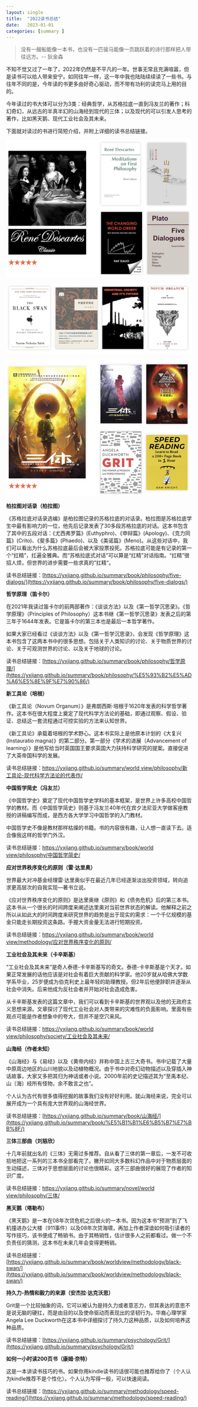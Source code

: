 ```yaml
---
layout: single
title:  "2022读书总结"
date:   2023-01-01
categories: [summary ]
---
```


> 没有一艘船能像一本书，也没有一匹骏马能像一页跳跃着的诗行那样把人带往远方。-- 狄金森
> 

不知不觉又过了一年了，2022年仍然是不平凡的一年。世事无常且充满喧嚣，但是读书可以给人带来安宁。如同往年一样，这一年中我也陆陆续续读了一些书。与往年不同的是，今年读的书更多由好奇心驱动，而不带有功利的读完马上用的目的。

今年读过的书大体可以分为3类：经典哲学，从苏格拉底一直到冯友兰的著作；科幻奇幻，从远古的半真半幻的山海经到现代的三体；以及现代的可以引发人思考的著作，比如黑天鹅、现代工业社会及其未来。

下面就对读过的书进行简短介绍，并附上详细的读书总结链接。

<p align="center">
    <img src="/assets/images/2023-01-01/1.png" alt="drawing"/>
</p>

<p align="center">
    <img src="/assets/images/2023-01-01/2.png" alt="drawing"/>
</p>

<p align="center">
    <img src="/assets/images/2023-01-01/3.png" alt="drawing"/>
</p>

**柏拉图对话录（柏拉图）**

《苏格拉底对话录选编》是柏拉图记录的苏格拉底的对话录。柏拉图是苏格拉底学生中最有影响力的一位，他先后记录发表了30多段苏格拉底的对话。这本书包含了其中的五段对话：《尤西弗罗篇》(Euthyphro)、《申辩篇》(Apology)、《克力同篇》(Crito)、《斐多篇》(Phaedo)、以及《美诺篇》(Meno)。从这些对话中，我们可以看出为什么苏格拉底最后会被大家投票投死。苏格拉底可能是有记录的第一个“扛精”，扛遍全雅典。而“苏格拉底式对话”可以算是“扛精”对话指南。“扛精”很招人烦，但世界的进步需要一些求真的”扛精“。

读书总结链接：[https://yxjiang.github.io/summary/book/philosophy/five-dialogs/](https://yxjiang.github.io/summary/book/philosophy/five-dialogs/)

**哲学原理（笛卡尔）**

在2021年我读过笛卡尔的前两部著作：《谈谈方法》以及《第一哲学沉思录》。《哲学原理》（Principles of Philosophy）这本书继《第一哲学沉思录》发表之后的第三年于1644年发表。它是笛卡尔的第三本也是最后一本哲学著作。

如果大家已经看过《谈谈方法》以及《第一哲学沉思录》，会发现《哲学原理》这本书包含了这两本书中的很多思想。包括关于人类知识的讨论、关于物质世界的讨论、关于可观测世界的讨论、以及关于地球的讨论。

读书总结链接：[https://yxjiang.github.io/summary/book/philosophy/哲学原理/](https://yxjiang.github.io/summary/book/philosophy/%E5%93%B2%E5%AD%A6%E5%8E%9F%E7%90%86/)

**新工具论（培根）**

《新工具论（Novum Organum）》是弗朗西斯·培根于1620年发表的科学哲学著作。这本书在很大程度上奠定了现代科学方法论的基础，即通过观察、假设、验证、总结这一套流程通过可控实验的方法来认知世界。

《新工具论》承载着培根的学术野心。这本书实际上是他原本计划的《大复兴(Instauratio magna)》的第二部分。第一部分《学术的进展（Advancement of learning）》是他写给当时英国国王要求英国大力扶持科学研究的提案。直接促进了大英帝国科学的发展。

读书总结链接：[https://yxjiang.github.io/summary/world view/philosophy/新工具论-现代科学方法论的代表作/](https://yxjiang.github.io/summary/world%20view/philosophy/%E6%96%B0%E5%B7%A5%E5%85%B7%E8%AE%BA-%E7%8E%B0%E4%BB%A3%E7%A7%91%E5%AD%A6%E6%96%B9%E6%B3%95%E8%AE%BA%E7%9A%84%E4%BB%A3%E8%A1%A8%E4%BD%9C/)

**中国哲学简史（冯友兰）**

《中国哲学史》奠定了现代中国哲学史学科的基本框架，是世界上许多高校中国哲学的教材。而《中国哲学简史》则基于冯友兰40年代在宾夕法尼亚大学做客座教授的讲稿编写而成，是西方各大学学习中国哲学的入门教材。

中国哲学史不像是教材那样枯燥的书籍。书的内容很有趣，让人想一直读下去。适合像我这样的哲学门外汉。

读书总结链接：[https://yxjiang.github.io/summary/book/world view/philosophy/中国哲学简史/](https://yxjiang.github.io/summary/book/world%20view/philosophy/%E4%B8%AD%E5%9B%BD%E5%93%B2%E5%AD%A6%E7%AE%80%E5%8F%B2/)

**应对世界秩序变化的原则（雷·达里奥）**

世界最大对冲基金经理雷·达里奥似乎在最近几年已经逐渐淡出投资领域，转向追求更高层次的自我实现—著书立说。

《应对世界秩序变化的原则》是达里奥继《原则》和《债务危机》后的第三本书。这本书从一个很长的时间跨度来阐述达里奥对当前世界状态的解读。他解释之前之所以从如此大的时间跨度来研究世界的趋势是出于现实的需求：一个千亿规模的基金只能走长期投资这条路。手握大资金量无法进行短期投资。

读书总结链接：[https://yxjiang.github.io/summary/book/world view/methodology/应对世界秩序变化的原则/](https://yxjiang.github.io/summary/book/world%20view/methodology/%E5%BA%94%E5%AF%B9%E4%B8%96%E7%95%8C%E7%A7%A9%E5%BA%8F%E5%8F%98%E5%8C%96%E7%9A%84%E5%8E%9F%E5%88%99/)

**工业社会及其未来（卡辛斯基）**

“工业社会及其未来”是奇人泰德-卡辛斯基写的奇文。泰德-卡辛斯基是个天才。如果正常发展的话他应该是对社会有着巨大贡献的科学家。他20岁就从哈佛大学数学系毕业，25岁便成为伯克利史上最年轻的助理教授。但2年后他便辞职并逐渐从社会中消失。后来他成为反社会者并开始对社会造成危害。

从卡辛斯基发表的这篇文章中，我们可以看到卡辛斯基的世界观以及他的无政府主义思想来源。文章探讨了现代工业社会对人类带来的灾难性的负面影响。里面有些观点可能是作者想象中的夸大，但并不是空穴来风。

读书总结链接：[https://yxjiang.github.io/summary/book/world view/philosophy/society/工业社会及其未来/](https://yxjiang.github.io/summary/book/world%20view/philosophy/society/%E5%B7%A5%E4%B8%9A%E7%A4%BE%E4%BC%9A%E5%8F%8A%E5%85%B6%E6%9C%AA%E6%9D%A5/)

**山海经（作者未知）**

《山海经》与《易经》以及《黄帝内经》并称中国上古三大奇书。书中记载了大量中原周边地区的山川地貌以及动植物概况。由于书中对奇幻动物描述以及穿插入神话故事，大家又多把其归为神话或者小说。2000年前的史记描述其为“至禹本纪、山〔海〕经所有怪物，余不敢言之也”。

个人认为古代有很多值得挖掘的故事我们没有好好利用。就山海经来说，完全可以展开成为一个具有庞大世界观的山海经世界。

读书总结链接：[https://yxjiang.github.io/summary/book/山海经/](https://yxjiang.github.io/summary/book/%E5%B1%B1%E6%B5%B7%E7%BB%8F/)

**三体三部曲（刘慈欣）**

十几年前就出名的《三体》无需过多推荐。自从看了三体的第一章后，一发不可收拾地把这一系列的三本书全部看完了。撇开如同大多数科幻作品中对于物质层面的生动描述，三体对于思想层面的讨论也很精彩。这不三部曲很好的展现了作者的知识广度。

读书总结链接：[https://yxjiang.github.io/summary/novel/world view/philosophy/三体/](https://yxjiang.github.io/summary/novel/world%20view/philosophy/%E4%B8%89%E4%BD%93/)

**黑天鹅（塔勒布）**

《黑天鹅》是一本在08年次贷危机之后很火的一本书。因为这本书“预测”到了飞机撞进办公大楼（911事件）以及08年次贷海啸，再加上作者深谙如何吸引读者的写作技巧，该书便成了畅销书。由于其畅销性，估计很多人之前都看过。做一个不负责任的猜测，这本书在未来几年会变得更畅销。

读书总结链接：[https://yxjiang.github.io/summary/book/worldview/methodology/black-swan/](https://yxjiang.github.io/summary/book/worldview/methodology/black-swan/)

**持久力-热情和毅力的来源（安杰拉·达克沃思）**

Grit是一个比较抽象的词，它可以被认为是持久力或者意志力，但其表达的意思不是说无脑的硬扛，而是由目的以及使命驱动而表现出的坚韧行为。华裔心理学家Angela Lee Duckworth在这本书中详细探讨了持久力这种品质，以及如何培养这种品质。

读书总结链接：[https://yxjiang.github.io/summary/psychology/Grit/](https://yxjiang.github.io/summary/psychology/Grit/)

**如何一小时读200页书（康姆·奈特）**

这是一本讲读书技巧的书。如果你用kindle读书的话很可能也推荐给你了（个人认为kindle推荐不是个性化）。个人认为写得一般，可以快速阅读。

读书总结链接：[https://yxjiang.github.io/summary/methodology/speed-reading/](https://yxjiang.github.io/summary/methodology/speed-reading/)